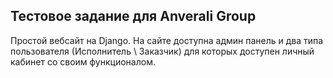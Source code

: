 ## Тестовое задание для Anverali Group

Простой вебсайт на Django. На сайте доступна админ панель и два типа пользователя  (Исполнитель \ Заказчик) для которых доступен личный кабинет со своим функционалом.